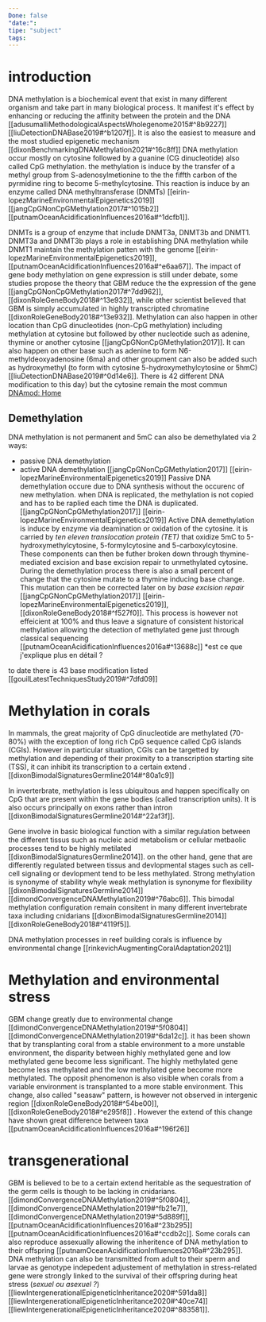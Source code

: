 ```yaml
---
Done: false
"date:":
tipe: "subject"
tags:
---
```

# introduction 
DNA methylation is a biochemical event that exist in many different organism and take part in many biological process. It manifest it's effect by enhancing or reducing the affinity between the protein and the DNA [[adusumalliMethodologicalAspectsWholegenome2015#^8b9227]] [[liuDetectionDNABase2019#^b1207f]]. It is also the easiest to measure and the most studied epigenetic mechanism [[dixonBenchmarkingDNAMethylation2021#^16c8ff]]
DNA methylation occur mostly on cytosine followed by a guanine (CG dinucleotide) also called CpG methylation. the methylation is induce by the transfer of a methyl group from S-adenosylmetionine to the the fiffth carbon of the pyrmidine ring to become 5-methylcytosine. This reaction is induce by an enzyme called DNA methyltransferase (DNMTs) [[eirin-lopezMarineEnvironmentalEpigenetics2019]] [[jangCpGNonCpGMethylation2017#^1015b2]][[putnamOceanAcidificationInfluences2016a#^1dcfb1]]. 

DNMTs is a group of enzyme that include DNMT3a, DNMT3b and DNMT1. DNMT3a and DNMT3b plays a role in establishing DNA methylation while DNMT1 maintain the methylation patten with the genome [[eirin-lopezMarineEnvironmentalEpigenetics2019]], [[putnamOceanAcidificationInfluences2016a#^e6aa67]].
The impact of gene body methylation on gene expression is still under debate, some studies propose the theory that GBM reduce the the expression of the gene [[jangCpGNonCpGMethylation2017#^7dd962]], [[dixonRoleGeneBody2018#^13e932]], while other scientist believed that GBM is simply accumulated in highly transcripted chromatine [[dixonRoleGeneBody2018#^13e932]]. Methylation can also happen in other location than CpG dinucleotides (non-CpG methylation) including methylation at cytosine but followed by other nucleotide such as adenine, thymine or another cytosine [[jangCpGNonCpGMethylation2017]]. It can also happen on other base such as adenine to form N6-methyldeoxyadenosine (6ma) and other groupment can also be added such as hydroxymethyl (to form with cytosine 5-hydroxymethylcytosine or 5hmC)[[liuDetectionDNABase2019#^0d14e6]]. There is 42 different DNA modification to this day) but the cytosine remain the most commun [DNAmod: Home](https://dnamod.hoffmanlab.org/)

## Demethylation 
DNA methylation is not permanent and 5mC can also be demethylated via 2 ways: 
- passive DNA demethylation 
- active DNA demethylation 
[[jangCpGNonCpGMethylation2017]]
[[eirin-lopezMarineEnvironmentalEpigenetics2019]]
Passive DNA demethylation occure due to DNA synthesis without the occurenc of new methylation. when DNA is replicated, the methylation is not copied and has to be raplied each time the DNA is duplicated. [[jangCpGNonCpGMethylation2017]]
[[eirin-lopezMarineEnvironmentalEpigenetics2019]]
Active DNA demethylation is induce by enzyme via deamination or oxidation of the cytosine. it is carried by *ten eleven translocation protein (TET)* that oxidize 5mC to 5-hydroxymethylcytosine, 5-formylcytosine and 5-carboxylcytosine. These components can then be futher broken down through thymine-mediated excision and base excision repair to unmethylated cytosine. During the demethylation process there is also a small percent of change that the cytosine mutate to a thymine inducing base change. This mutation can then be corrected later on by *base excision repair* [[jangCpGNonCpGMethylation2017]]
[[eirin-lopezMarineEnvironmentalEpigenetics2019]], [[dixonRoleGeneBody2018#^f527f0]]. This process is however not effeicient at 100% and thus leave a signature of consistent historical methylation allowing the detection of methylated gene just through classical sequencing [[putnamOceanAcidificationInfluences2016a#^13688c]]
*est ce que j'explique plus en détail ?

to date there is 43 base modification listed [[gouilLatestTechniquesStudy2019#^7dfd09]]

# Methylation in corals 
In mammals, the great majority of CpG dinucleotide are methylated (70-80%) with the exception of long rich CpG sequence called CpG islands (CGIs). However in particular situation, CGIs can be targetted by methylation and depending of their proximity to a transcription starting site (TSS), it can inhibit its transcription to a certain extend . [[dixonBimodalSignaturesGermline2014#^80a1c9]]

In inverterbrate, methylation is less ubiquitous and happen specifically on CpG that are present within the gene bodies (called transcription units). It is also occurs principally on exons rather than intron [[dixonBimodalSignaturesGermline2014#^22af3f]].

Gene involve in basic biological function with a similar regulation between the different tissus such as nucleic acid metabolism or cellular metbaolic processes tend to be highly metilated [[dixonBimodalSignaturesGermline2014]]. on the other hand, gene that are differently regulated between tissus and devlopmental stages such as cell-cell signaling or devlopment tend to be less methylated. Strong methylation is synonyme of stability whyle weak methylation is synonyme for flexibility [[dixonBimodalSignaturesGermline2014]] [[dimondConvergenceDNAMethylation2019#^76abc6]]. This bimodal methylation configuration remain consitent in many different invertebrate taxa including cnidarians [[dixonBimodalSignaturesGermline2014]][[dixonRoleGeneBody2018#^4119f5]]. 


DNA methylation processes in reef building corals is influence by environmental change [[rinkevichAugmentingCoralAdaptation2021]]
# Methylation and environmental stress 
GBM change greatly due to environmental change [[dimondConvergenceDNAMethylation2019#^5f0804]] [[dimondConvergenceDNAMethylation2019#^6da12c]]. it has been shown that by transplanting coral from a stable environment to a more unstable environment, the disparity between highly methylated gene and low methylated gene become less significant. The highly methylated gene become less methylated and the low methylated gene become more methylated. The opposit phenomenon is also visible when corals from a variable environment is transplanted to a more stable environment. This change, also called "seasaw" pattern, is however not observed in intergenic region [[dixonRoleGeneBody2018#^54be00]], [[dixonRoleGeneBody2018#^e295f8]] . However the extend of this change have shown great difference between taxa [[putnamOceanAcidificationInfluences2016a#^196f26]]

# transgenerational 

GBM is believed to be to a certain extend heritable as the sequestration of the germ cells is though to be lacking in cnidarians.[[dimondConvergenceDNAMethylation2019#^5f0804]], [[dimondConvergenceDNAMethylation2019#^fb21e7]], [[dimondConvergenceDNAMethylation2019#^5d889f]], [[putnamOceanAcidificationInfluences2016a#^23b295]] [[putnamOceanAcidificationInfluences2016a#^ccdb2c]]. Some corals can also reproduce assexually allowing the inheritence of DNA methylation to their offspring [[putnamOceanAcidificationInfluences2016a#^23b295]].
DNA methylation can also be transmitted from adult to their sperm and larvae as genotype indepedent adjustement of methylation in stress-related gene were strongly linked to the survival of their offspring during heat stress (*sexuel ou asexuel ?*)[[liewIntergenerationalEpigeneticInheritance2020#^591da8]][[liewIntergenerationalEpigeneticInheritance2020#^40ce74]] [[liewIntergenerationalEpigeneticInheritance2020#^883581]].


